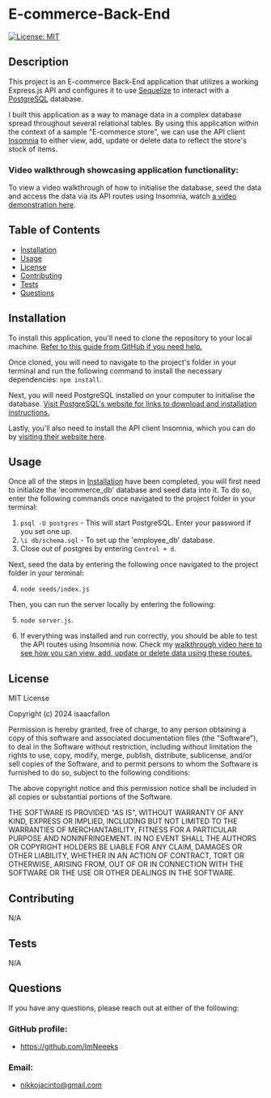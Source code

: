 # E-commerce-Back-End

[![License: MIT](https://img.shields.io/badge/License-MIT-yellow.svg)](https://opensource.org/licenses/MIT)
        
## Description
            
This project is an E-commerce Back-End application that utilizes a working Express.js API and configures it to use [Sequelize](https://sequelize.org/) to interact with a [PostgreSQL](https://www.postgresql.org/) database.

I built this application as a way to manage data in a complex database spread throughout several relational tables. By using this application within the context of a sample "E-commerce store", we can use the API client [Insomnia](https://insomnia.rest/) to either view, add, update or delete data to reflect the store's stock of items. 

### Video walkthrough showcasing application functionality:

To view a video walkthrough of how to initialise the database, seed the data and access the data via its API routes using Insomnia, watch [a video demonstration here](https://drive.google.com/file/d/1D7nRzpqfr_UDCUnRjjz2lHXoTKn9T6tn/view?usp=sharing). 
            
## Table of Contents
            
- [Installation](#installation)
- [Usage](#usage)
- [License](#license)
- [Contributing](#contributing)
- [Tests](#tests)
- [Questions](#questions)
            
## Installation

To install this application, you'll need to clone the repository to your local machine. [Refer to this guide from GitHub if you need help.](https://docs.github.com/en/repositories/creating-and-managing-repositories/cloning-a-repository/)

Once cloned, you will need to navigate to the project's folder in your terminal and run the following command to install the necessary dependencies: `npm install`.

Next, you will need PostgreSQL installed on your computer to initialise the database. [Visit PostgreSQL's website for links to download and installation instructions.](https://www.postgresql.org/)

Lastly, you'll also need to install the API client Insomnia, which you can do by [visiting their website here](https://insomnia.rest/). 
            
## Usage

Once all of the steps in [Installation](#installation) have been completed, you will first need to initialize the 'ecommerce_db' database and seed data into it. To do so, enter the following commands once navigated to the project folder in your terminal:

1. `psql -U postgres` - This will start PostgreSQL. Enter your password if you set one up. 
2. `\i db/schema.sql` - To set up the 'employee_db' database. 
3. Close out of postgres by entering `Control + d`.

Next, seed the data by entering the following once navigated to the project folder in your terminal:

4. `node seeds/index.js`

Then, you can run the server locally by entering the following:

5. `node server.js`.

6. If everything was installed and run correctly, you should be able to test the API routes using Insomnia now. Check my [walkthrough video here to see how you can view, add, update or delete data using these routes.](https://drive.google.com/file/d/1D7nRzpqfr_UDCUnRjjz2lHXoTKn9T6tn/view?usp=sharing)
            
## License
            
MIT License

Copyright (c) 2024 isaacfallon
            
Permission is hereby granted, free of charge, to any person obtaining a copy
of this software and associated documentation files (the "Software"), to deal
in the Software without restriction, including without limitation the rights
to use, copy, modify, merge, publish, distribute, sublicense, and/or sell
copies of the Software, and to permit persons to whom the Software is
furnished to do so, subject to the following conditions:
            
The above copyright notice and this permission notice shall be included in all
copies or substantial portions of the Software.
            
THE SOFTWARE IS PROVIDED "AS IS", WITHOUT WARRANTY OF ANY KIND, EXPRESS OR
IMPLIED, INCLUDING BUT NOT LIMITED TO THE WARRANTIES OF MERCHANTABILITY,
FITNESS FOR A PARTICULAR PURPOSE AND NONINFRINGEMENT. IN NO EVENT SHALL THE
AUTHORS OR COPYRIGHT HOLDERS BE LIABLE FOR ANY CLAIM, DAMAGES OR OTHER
LIABILITY, WHETHER IN AN ACTION OF CONTRACT, TORT OR OTHERWISE, ARISING FROM,
OUT OF OR IN CONNECTION WITH THE SOFTWARE OR THE USE OR OTHER DEALINGS IN THE
SOFTWARE.
            
## Contributing

N/A
            
## Tests

N/A
     
## Questions
            
If you have any questions, please reach out at either of the following:
            
### GitHub profile:
- https://github.com/ImNeeeks

### Email:
- nikkojacinto@gmail.com